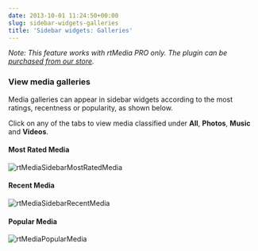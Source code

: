 ```yaml
---
date: 2013-10-01 11:24:50+00:00
slug: sidebar-widgets-galleries
title: 'Sidebar widgets: Galleries'
---
```


_Note: This feature works with rtMedia PRO only. The plugin can be [purchased from our store](https://rtcamp.com/store/rtmedia-pro/)._


### View media galleries


Media galleries can appear in sidebar widgets according to the most ratings, recentness or popularity, as shown below.

Click on any of the tabs to view media classified under **All**, **Photos**, **Music** and **Videos**.


#### Most Rated Media


![rtMediaSidebarMostRatedMedia](https://rtcamp.com/wp-content/uploads/2013/10/rtMediaSidebarMostRatedMedia.png)


#### Recent Media


![rtMediaSidebarRecentMedia](https://rtcamp.com/wp-content/uploads/2013/10/rtMediaSidebarRecentMedia.png)


#### Popular Media


![rtMediaPopularMedia](https://rtcamp.com/wp-content/uploads/2013/10/rtMediaPopularMedia.png)
